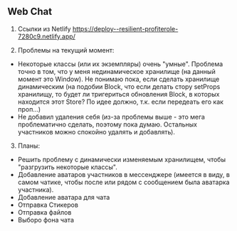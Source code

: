 ## Web Chat

1. Ссылки из Netlify
   https://deploy--resilient-profiterole-7280c9.netlify.app/

2. Проблемы на текущий момент:

- Некоторые классы (или их экземпляры) очень "умные". Проблема точно в том, что у меня нединамическое хранилище (на данный момент это Window). Не понимаю пока, если сделать хранилище динамическим (на подобии Block, что если делать стору setProps хранилищу, то будет ли тригериться обновления Block, в которых находится этот Store? По идее должно, т.к. если передеать его как проп...)
- Не добавил удаления себя (из-за проблемы выше - это мега проблематично сделать, поэтому пока думаю. Остальных участников можно спокойно удалять и добавлять).

3. Планы:

- Решить проблему с динамически изменяемым хранилищем, чтобы "разгрузить некоторые классы".
- Добавление аватаров участников в мессенджере (имеется в виду, в самом чатике, чтобы после или рядом с сообщением была аватарка участника).
- Добавление аватара для чата
- Отправка Стикеров
- Отправка файлов
- Выборо фона чата
